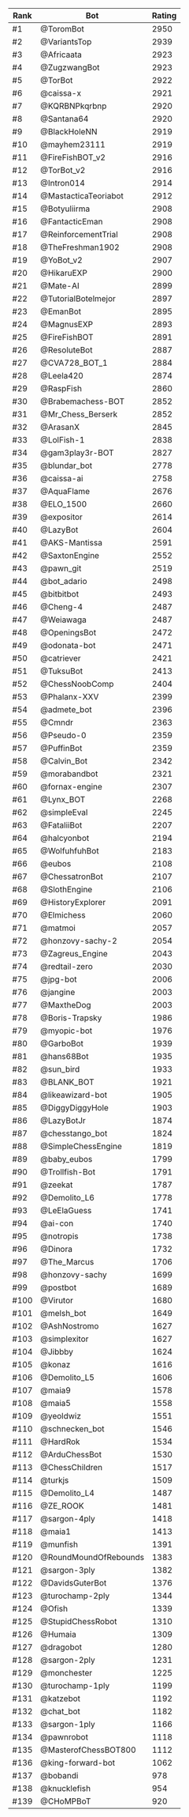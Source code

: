 Rank|Bot|Rating
---|---|---
#1|@ToromBot|2950
#2|@VariantsTop|2939
#3|@Africaata|2923
#4|@ZugzwangBot|2923
#5|@TorBot|2922
#6|@caissa-x|2921
#7|@KQRBNPkqrbnp|2920
#8|@Santana64|2920
#9|@BlackHoleNN|2919
#10|@mayhem23111|2919
#11|@FireFishBOT_v2|2916
#12|@TorBot_v2|2916
#13|@Intron014|2914
#14|@MastacticaTeoriabot|2912
#15|@Botyuliirma|2908
#16|@FantacticEman|2908
#17|@ReinforcementTrial|2908
#18|@TheFreshman1902|2908
#19|@YoBot_v2|2907
#20|@HikaruEXP|2900
#21|@Mate-AI|2899
#22|@TutorialBotelmejor|2897
#23|@EmanBot|2895
#24|@MagnusEXP|2893
#25|@FireFishBOT|2891
#26|@ResoluteBot|2887
#27|@CVA728_BOT_1|2884
#28|@Leela420|2874
#29|@RaspFish|2860
#30|@Brabemachess-BOT|2852
#31|@Mr_Chess_Berserk|2852
#32|@ArasanX|2845
#33|@LolFish-1|2838
#34|@gam3play3r-BOT|2827
#35|@blundar_bot|2778
#36|@caissa-ai|2758
#37|@AquaFlame|2676
#38|@ELO_1500|2660
#39|@expositor|2614
#40|@LazyBot|2604
#41|@AKS-Mantissa|2591
#42|@SaxtonEngine|2552
#43|@pawn_git|2519
#44|@bot_adario|2498
#45|@bitbitbot|2493
#46|@Cheng-4|2487
#47|@Weiawaga|2487
#48|@OpeningsBot|2472
#49|@odonata-bot|2471
#50|@catriever|2421
#51|@TuksuBot|2413
#52|@ChessNoobComp|2404
#53|@Phalanx-XXV|2399
#54|@admete_bot|2396
#55|@Cmndr|2363
#56|@Pseudo-0|2359
#57|@PuffinBot|2359
#58|@Calvin_Bot|2342
#59|@morabandbot|2321
#60|@fornax-engine|2307
#61|@Lynx_BOT|2268
#62|@simpleEval|2245
#63|@FataliiBot|2207
#64|@halcyonbot|2194
#65|@WolfuhfuhBot|2183
#66|@eubos|2108
#67|@ChessatronBot|2107
#68|@SlothEngine|2106
#69|@HistoryExplorer|2091
#70|@Elmichess|2060
#71|@matmoi|2057
#72|@honzovy-sachy-2|2054
#73|@Zagreus_Engine|2043
#74|@redtail-zero|2030
#75|@jpg-bot|2006
#76|@jangine|2003
#77|@MaxtheDog|2003
#78|@Boris-Trapsky|1986
#79|@myopic-bot|1976
#80|@GarboBot|1939
#81|@hans68Bot|1935
#82|@sun_bird|1933
#83|@BLANK_BOT|1921
#84|@likeawizard-bot|1905
#85|@DiggyDiggyHole|1903
#86|@LazyBotJr|1874
#87|@chesstango_bot|1824
#88|@SimpleChessEngine|1819
#89|@baby_eubos|1799
#90|@Trollfish-Bot|1791
#91|@zeekat|1787
#92|@Demolito_L6|1778
#93|@LeElaGuess|1741
#94|@ai-con|1740
#95|@notropis|1738
#96|@Dinora|1732
#97|@The_Marcus|1706
#98|@honzovy-sachy|1699
#99|@postbot|1689
#100|@Virutor|1680
#101|@melsh_bot|1649
#102|@AshNostromo|1627
#103|@simplexitor|1627
#104|@Jibbby|1624
#105|@konaz|1616
#106|@Demolito_L5|1606
#107|@maia9|1578
#108|@maia5|1558
#109|@yeoldwiz|1551
#110|@schnecken_bot|1546
#111|@HardRok|1534
#112|@ArduChessBot|1530
#113|@ChessChildren|1517
#114|@turkjs|1509
#115|@Demolito_L4|1487
#116|@ZE_ROOK|1481
#117|@sargon-4ply|1418
#118|@maia1|1413
#119|@munfish|1391
#120|@RoundMoundOfRebounds|1383
#121|@sargon-3ply|1382
#122|@DavidsGuterBot|1376
#123|@turochamp-2ply|1344
#124|@Ofish|1339
#125|@StupidChessRobot|1310
#126|@Humaia|1309
#127|@dragobot|1280
#128|@sargon-2ply|1231
#129|@monchester|1225
#130|@turochamp-1ply|1199
#131|@katzebot|1192
#132|@chat_bot|1182
#133|@sargon-1ply|1166
#134|@pawnrobot|1118
#135|@MasterofChessBOT800|1112
#136|@king-forward-bot|1062
#137|@bobandi|978
#138|@knucklefish|954
#139|@CHoMPBoT|920
